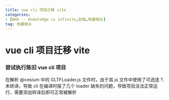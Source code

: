 ```yaml
---
title: vue cli 项目迁移 vite
categories: 
- [Web -- Knowledge is infinite,前端,构建相关]
tag: 构建相关
---
```

# vue cli 项目迁移 vite
### 尝试执行陈旧 vue cli 项目
在解析 @cesium 中的 GLTFLoader.js 文件时，由于其 js 文件中使用了可选连 ?. 未转译，导致 cli 在编译时报了几个 loader 缺失的问题，导致项目没法正常运行，需要添加转译后即可正常被解析
